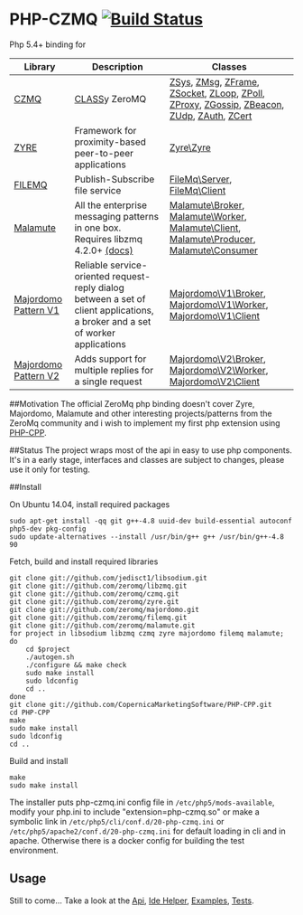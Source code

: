 PHP-CZMQ [![Build Status](https://travis-ci.org/goddanao/php-czmq.svg)](https://travis-ci.org/goddanao/php-czmq)
================
Php 5.4+ binding for 

Library | Description | Classes
--- | --- | ---
[CZMQ](https://github.com/zeromq/czmq) | [CLASS](http://rfc.zeromq.org/spec:21)y ZeroMQ | [ZSys](https://github.com/goddanao/php-czmq/blob/master/api/ZSys.md), [ZMsg](https://github.com/goddanao/php-czmq/blob/master/api/ZMsg.md), [ZFrame](https://github.com/goddanao/php-czmq/blob/master/api/ZFrame.md), [ZSocket](https://github.com/goddanao/php-czmq/blob/master/api/ZSocket.md), [ZLoop](https://github.com/goddanao/php-czmq/blob/master/api/ZLoop.md), [ZPoll](https://github.com/goddanao/php-czmq/blob/master/api/ZPoll.md), [ZProxy](https://github.com/goddanao/php-czmq/blob/master/api/ZProxy.md), [ZGossip](https://github.com/goddanao/php-czmq/blob/master/api/ZGossip.md), [ZBeacon](https://github.com/goddanao/php-czmq/blob/master/api/ZBeacon.md), [ZUdp](https://github.com/goddanao/php-czmq/blob/master/api/ZUdp.md), [ZAuth](https://github.com/goddanao/php-czmq/blob/master/api/ZAuth.md), [ZCert](https://github.com/goddanao/php-czmq/blob/master/api/ZCert.md)
[ZYRE](https://github.com/zeromq/zyre) | Framework for proximity-based peer-to-peer applications | [Zyre\Zyre](https://github.com/goddanao/php-czmq/blob/master/api/Zyre-Zyre.md)
[FILEMQ](https://github.com/zeromq/filemq) | Publish-Subscribe file service | [FileMq\Server](https://github.com/goddanao/php-czmq/blob/master/api/FileMq-Server.md), [FileMq\Client](https://github.com/goddanao/php-czmq/blob/master/api/FileMq-Client.md)
[Malamute](https://github.com/zeromq/malamute) | All the enterprise messaging patterns in one box. Requires libzmq 4.2.0+ [(docs)](https://github.com/zeromq/malamute/blob/master/MALAMUTE.md) | [Malamute\Broker](https://github.com/goddanao/php-czmq/blob/master/api/Malamute-Broker.md), [Malamute\Worker](https://github.com/goddanao/php-czmq/blob/master/api/Malamute-Worker.md), [Malamute\Client](https://github.com/goddanao/php-czmq/blob/master/api/Malamute-Client.md), [Malamute\Producer](https://github.com/goddanao/php-czmq/blob/master/api/Malamute-Producer.md), [Malamute\Consumer](https://github.com/goddanao/php-czmq/blob/master/api/Malamute-Consumer.md)
[Majordomo Pattern V1](http://rfc.zeromq.org/spec:7) | Reliable service-oriented request-reply dialog between a set of client applications, a broker and a set of worker applications | [Majordomo\V1\Broker](https://github.com/goddanao/php-czmq/blob/master/api/Majordomo-V1-Broker.md), [Majordomo\V1\Worker](https://github.com/goddanao/php-czmq/blob/master/api/Majordomo-V1-Worker.md), [Majordomo\V1\Client](https://github.com/goddanao/php-czmq/blob/master/api/Majordomo-V1-Client.md) 
[Majordomo Pattern V2](http://rfc.zeromq.org/spec:18) | Adds support for multiple replies for a single request | [Majordomo\V2\Broker](https://github.com/goddanao/php-czmq/blob/master/api/Majordomo-V2-Broker.md), [Majordomo\V2\Worker](https://github.com/goddanao/php-czmq/blob/master/api/Majordomo-V2-Worker.md), [Majordomo\V2\Client](https://github.com/goddanao/php-czmq/blob/master/api/Majordomo-V2-Client.md)

##Motivation
The official ZeroMq php binding doesn't cover Zyre, Majordomo, Malamute and other interesting projects/patterns from the ZeroMq community and i wish to implement my first php extension using [PHP-CPP](http://www.php-cpp.com/).

##Status
The project wraps most of the api in easy to use php components. It's in a early stage, interfaces and classes are subject to changes, please use it only for testing.

##Install

On Ubuntu 14.04, install required packages
```
sudo apt-get install -qq git g++-4.8 uuid-dev build-essential autoconf php5-dev pkg-config
sudo update-alternatives --install /usr/bin/g++ g++ /usr/bin/g++-4.8 90
```

Fetch, build and install required libraries

```
git clone git://github.com/jedisct1/libsodium.git
git clone git://github.com/zeromq/libzmq.git
git clone git://github.com/zeromq/czmq.git
git clone git://github.com/zeromq/zyre.git
git clone git://github.com/zeromq/majordomo.git
git clone git://github.com/zeromq/filemq.git
git clone git://github.com/zeromq/malamute.git
for project in libsodium libzmq czmq zyre majordomo filemq malamute; do
    cd $project
    ./autogen.sh
    ./configure && make check
    sudo make install
    sudo ldconfig
    cd ..
done
git clone git://github.com/CopernicaMarketingSoftware/PHP-CPP.git
cd PHP-CPP
make
sudo make install
sudo ldconfig
cd ..
```

Build and install

```
make
sudo make install
```

The installer puts php-czmq.ini config file in ```/etc/php5/mods-available```, modify your php.ini to include "extension=php-czmq.so" or make a symbolic link in ```/etc/php5/cli/conf.d/20-php-czmq.ini``` or ```/etc/php5/apache2/conf.d/20-php-czmq.ini``` for default loading in cli and in apache.
Otherwise there is a docker config for building the test environment.


## Usage
Still to come... Take a look at the [Api](https://github.com/goddanao/php-czmq/blob/master/api/ApiIndex.md), [Ide Helper](https://github.com/goddanao/php-czmq/blob/master/ide_helper.php), [Examples](https://github.com/goddanao/php-czmq/tree/master/examples), [Tests](https://github.com/goddanao/php-czmq/tree/master/tests).
